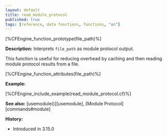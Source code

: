 ```yaml
---
layout: default
title: read_module_protocol
published: true
tags: [reference, data functions, functions, "on"]
---
```


[%CFEngine_function_prototype(file_path)%]

**Description:** Interprets `file_path` as module protocol output.

This function is useful for reducing overhead by caching and then reading module protocol results from a file.

[%CFEngine_function_attributes(file_path)%]

**Example:**

[%CFEngine_include_example(read_module_protocol.cf)%]

**See also:** [usemodule()][usemodule], [Module Protocol][commands#module]

**History:**

- Introduced in 3.15.0
